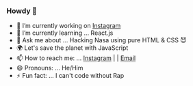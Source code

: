 ### Howdy 👋


- 🔭 I’m currently working on [Instagram](https://www.instagram.com/junior.coders/)
- 🌱 I’m currently learning ... React.js
- 💬 Ask me about ... Hacking Nasa using pure HTML & CSS  😈
- 🌍 Let's save the planet with JavaScript 
- 📫 How to reach me: ... [Instagram](https://www.instagram.com/pooria.faramarzian/) | | [Email](mailto:pooriafaramarzian@gamil.com)
- 😄 Pronouns: ... He/Him
- ⚡ Fun fact: ... I can't code without Rap
